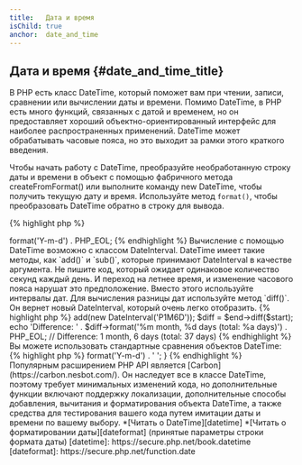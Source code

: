```yaml
---
title:   Дата и время
isChild: true
anchor:  date_and_time
---
```


## Дата и время {#date_and_time_title}

В PHP есть класс DateTime, который поможет вам при чтении, записи, сравнении или вычислении даты и времени. Помимо DateTime,
в PHP есть много функций, связанных с датой и временем, но он предоставляет хороший объектно-ориентированный интерфейс для наиболее
распространенных применений. DateTime может обрабатывать часовые пояса, но это выходит за рамки этого краткого введения.

Чтобы начать работу с DateTime, преобразуйте необработанную строку даты и времени в объект с помощью фабричного метода
createFromFormat() или выполните команду new DateTime, чтобы получить текущую дату и время. Используйте метод `format()`,
чтобы преобразовать DateTime обратно в строку для вывода.

{% highlight php %}
<?php
$raw = '22. 11. 1968';
$start = DateTime::createFromFormat('d. m. Y', $raw);

echo 'Start date: ' . $start->format('Y-m-d') . PHP_EOL;
{% endhighlight %}

Вычисление с помощью DateTime возможно с классом DateInterval. DateTime имеет такие методы, как `add()` и `sub()`,
которые принимают DateInterval в качестве аргумента. Не пишите код, который ожидает одинаковое количество секунд каждый день.
И переход на летнее время, и изменение часового пояса нарушат это предположение. Вместо этого используйте интервалы дат.
Для вычисления разницы дат используйте метод `diff()`. Он вернет новый DateInterval, который очень легко отобразить.

{% highlight php %}
<?php
// create a copy of $start and add one month and 6 days
$end = clone $start;
$end->add(new DateInterval('P1M6D'));

$diff = $end->diff($start);
echo 'Difference: ' . $diff->format('%m month, %d days (total: %a days)') . PHP_EOL;
// Difference: 1 month, 6 days (total: 37 days)
{% endhighlight %}

Вы можете использовать стандартные сравнения объектов DateTime:

{% highlight php %}
<?php
if ($start < $end) {
    echo "Start is before the end!" . PHP_EOL;}
{% endhighlight %}

Последний пример для демонстрации класса DatePeriod. Он используется для повторения повторяющихся событий. Он может принимать
два объекта DateTime, начало и конец, а также интервал, в течение которого он будет возвращать все промежуточные события.

{% highlight php %}
<?php
// output all thursdays between $start and $end
$periodInterval = DateInterval::createFromDateString('first thursday');
$periodIterator = new DatePeriod($start, $periodInterval, $end, DatePeriod::EXCLUDE_START_DATE);
foreach ($periodIterator as $date) {
    // output each date in the period
    echo $date->format('Y-m-d') . ' ';
}
{% endhighlight %}

Популярным расширением PHP API является [Carbon](https://carbon.nesbot.com/). Он наследует все в классе DateTime, поэтому требует минимальных изменений кода, но дополнительные функции включают поддержку локализации, дополнительные способы добавления, вычитания и форматирования объекта DateTime, а также средства для тестирования вашего кода путем имитации даты и времени по вашему выбору.

*[Читать о DateTime][datetime]
*[Читать о форматировании даты][dateformat] (принятые параметры строки формата даты)

[datetime]: https://secure.php.net/book.datetime
[dateformat]: https://secure.php.net/function.date
